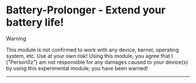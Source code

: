 # Battery-Prolonger - Extend your battery life!

> [!WARNING]
> This module is not confirmed to work with any device, kernel, operating system, etc. Use at your own risk!
> Using this module, you agree that I ("Person0z") am not responsible for any damages caused to your device(s) by using this experimental module; you have been warned!
---
